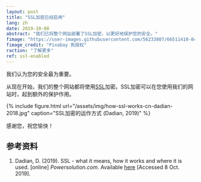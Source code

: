 ```yaml
---
layout: post
title: "SSL加密已经启用"
lang: zh
date: 2019-10-08
abstract: "我们已将整个网站部署了SSL加密，以更好地保护您的安全。"
fimage: "https://user-images.githubusercontent.com/56233807/66511410-8ca8f380-eadf-11e9-9139-264a18fd46f3.jpg"
fimage_credit: "Pixabay 免授权"
raction: "了解更多"
ref: ssl-enabled
---
```


我们认为您的安全最为重要。

从现在开始，我们的整个网站都将使用[SSL](https://en.wikipedia.org/wiki/Transport_Layer_Security)加密。SSL加密可以在您使用我们的网站时，起到额外的保护作用。

{% include figure.html url="/assets/img/how-ssl-works-cn-dadian-2018.jpg" caption="SSL加密的运作方式 (Dadian, 2019)" %}

感谢您，祝您愉快！

## 参考资料
1. Dadian, D. (2019). SSL - what it means, how it works and where it is used. [online] *Powersolution.com*. Available [here](https://www.powersolution.com/ssl-what-it-means-how-it-works-whereused/) [Accessed 8 Oct. 2019].
